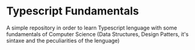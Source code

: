 # Typescript Fundamentals

A simple repository in order to learn Typescript lenguage with some fundamentals of Computer Science (Data Structures, Design Patters, it's sintaxe and the peculiarities of the lenguage)
